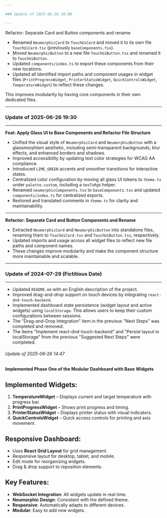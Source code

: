 ```yaml
---

### Update of 2025-06-26 20:00

---
```


Refactor: Separate Card and Button components and rename

- Renamed `NeumorphicCard` to `TouchUiCard` and moved it to its own file `TouchUiCard.tsx` (previously `baseComponents.tsx`).
- Moved `NeumorphicButton` to a new file `TouchUiButton.tsx` and renamed it to `TouchUiButton`.
- Updated `components/index.ts` to export these components from their new locations.
- Updated all identified import paths and component usages in widget files (`PrintProgressWidget`, `PrinterStatusWidget`, `QuickControlsWidget`, `TemperatureWidget`) to reflect these changes.

This improves modularity by having core components in their own dedicated files.



---

### Update of 2025-06-26 19:30

---

**Feat: Apply Glass UI to Base Components and Refactor File Structure**

* Unified the visual style of `NeumorphicCard` and `NeumorphicButton` with a glassmorphism aesthetic, including semi-transparent backgrounds, blur effects, and enhanced borders and shadows.
* Improved accessibility by updating text color strategies for WCAG AA compliance.
* Introduced `LIME_GREEN` accents and smoother transitions for interactive states.
* Centralized color configuration by moving all glass UI tokens to `theme.ts` under `palette.custom`, including a `hexToRgb` helper.
* Renamed `neumorphicComponents.tsx` to `baseComponents.tsx` and updated `components/index.ts` for centralized exports.
* Restored and translated comments in `theme.ts` for clarity and maintainability.

---

**Refactor: Separate Card and Button Components and Rename**

* Extracted `NeumorphicCard` and `NeumorphicButton` into standalone files, renaming them to `TouchUiCard.tsx` and `TouchUiButton.tsx`, respectively.
* Updated imports and usage across all widget files to reflect new file paths and component names.
* These changes improve modularity and make the component structure more maintainable and scalable.


---

### Update of 2024-07-29 (Fictitious Date)

---

* Updated `README.md` with an English description of the project.
* Improved drag-and-drop support on touch devices by integrating `react-dnd-touch-backend`.
* Implemented dashboard state persistence (widget layout and active widgets) using `localStorage`. This allows users to keep their custom configurations between sessions.
* The "Drag-and-Drop Integration" item in the previous "Next Steps" was completed and removed.
* The items "Implement react-dnd-touch-backend" and "Persist layout in localStorage" from the previous "Suggested Next Steps" were completed.

###### Update of 2025-06-26 14:47

**Implemented Phase One of the Modular Dashboard with Base Widgets**

## **Implemented Widgets:**

1. **TemperatureWidget** – Displays current and target temperature with progress bar.
2. **PrintProgressWidget** – Shows print progress and timing.
3. **PrinterStatusWidget** – Displays printer status with visual indicators.
4. **QuickControlsWidget** – Quick access controls for printing and axis movement.

## **Responsive Dashboard:**

* Uses **React Grid Layout** for grid management.
* Responsive layout for desktop, tablet, and mobile.
* Edit mode for reorganizing widgets.
* Drag & drop support to reposition elements.

## **Key Features:**

* **WebSocket Integration**: All widgets update in real time.
* **Neumorphic Design**: Consistent with the defined theme.
* **Responsive**: Automatically adapts to different devices.
* **Modular**: Easy to add new widgets.

##

